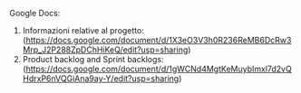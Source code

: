Google Docs:
1) Informazioni relative al progetto: (https://docs.google.com/document/d/1X3eO3V3h0R236ReMB6DcRw3Mrp_J2P288ZpDChHiKeQ/edit?usp=sharing)
2) Product backlog and Sprint backlogs: (https://docs.google.com/document/d/1gWCNd4MgtKeMuybImxl7d2vQHdrxP6nVQGiAna9ay-Y/edit?usp=sharing)

